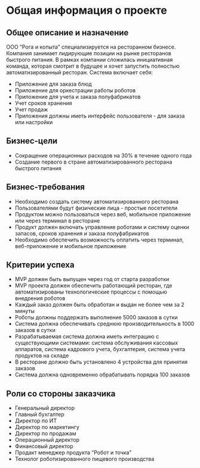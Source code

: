 # Общая информация о проекте

 ## Общее описание и назначение
ООО “Рога и копыта” специализируется на ресторанном бизнесе. Компания занимает лидирующие позиции на рынке ресторанов быстрого питания. В рамках компании сложилась инициативная команда, которая смотрит в будущее и хочет запустить полностью автоматизированный ресторан.
Система включает себя:
- Приложение для заказа блюд
- Приложение для оркестрации работы роботов
- Приложение для учета и заказа полуфабрикатов
- Учет сроков хранения
- Учет продаж
- Приложения должны иметь интерфейс пользователя - для заказа или настройки 

## Бизнес-цели
- Сокращение операционных расходов на 30% в течение одного года
- Создание первого в стране автоматизированного ресторана быстрого питания

## Бизнес-требования
- Необходимо создать систему автоматизированного ресторана
- Пользователями будут физические лица - простые посетители
- Продуктом можно пользоваться через веб, мобильное приложение или через терминал в ресторане
- Продукт должен включать управление роботами и систему оценки запасов, сроков хранения и заказа полуфабрикатов
- Необходимо обеспечить возможность оплатить через терминал, веб-приложение и мобильное приложение

## Критерии успеха

- MVP должен быть выпущен через год от старта разработки
- MVP проекта должен обеспечить работающий ресторан, где автоматизированы технологические процессы с помощью внедрения роботов
- Каждый заказ должен быть обработан и выдан не более чем за 2 минуты
- Роботы должны поддержать выполнение 5000 заказов в сутки
- Система должна обеспечивать среднюю производительность в 1000 заказов в сутки
- Разрабатываемая система должна иметь интеграцию с существующими системами: система обслуживания кассовых аппаратов, система кадрового учета, бухгалтерия, система учета продуктов на складе
- В ресторане должно быть установлено 4 устройства для принятия заказов
- Система должна одновременно обрабатывать порядка 100 заказов

## Роли со стороны заказчика
- Генеральный директор
- Главный бухгалтер
- Директор по ИТ
- Директор по маркетингу
- Директор по продажам
- Операционный директор
- Финансовый директор
- Продакт менеджер продукта “Робот и точка”
- Технолог роботизированного пищевого производства
